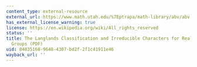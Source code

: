 ```yaml
---
content_type: external-resource
external_url: https://www.math.utah.edu/%7Eptrapa/math-library/abv/abv.pdf
has_external_license_warning: true
license: https://en.wikipedia.org/wiki/All_rights_reserved
status: ''
title: The Langlands Classification and Irreducible Characters for Real Reductive
  Groups (PDF)
uid: 84835168-9648-4307-bd2f-2f1c41911e46
wayback_url: ''
---
```

